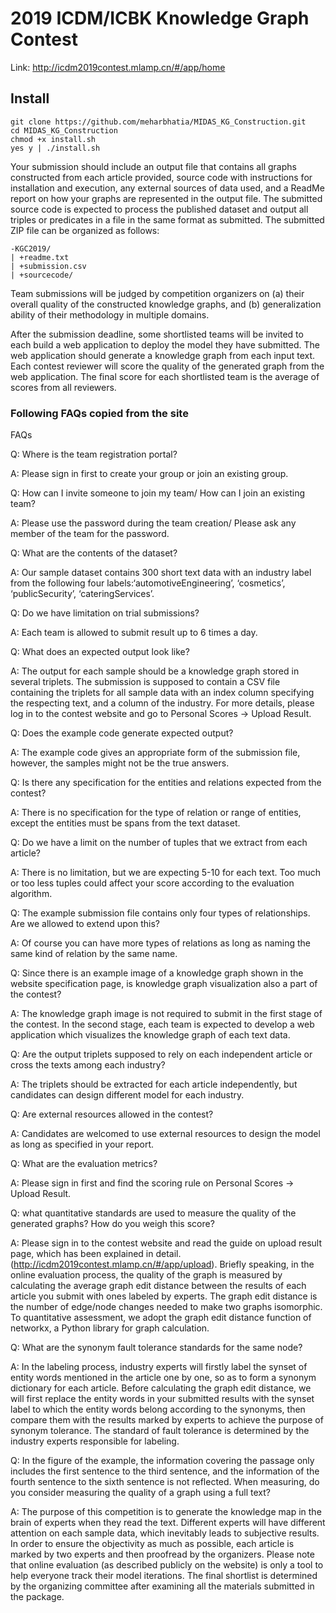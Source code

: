 

# 2019 ICDM/ICBK Knowledge Graph Contest #
Link: http://icdm2019contest.mlamp.cn/#/app/home 

## Install ##
```
git clone https://github.com/meharbhatia/MIDAS_KG_Construction.git
cd MIDAS_KG_Construction
chmod +x install.sh
yes y | ./install.sh
```

Your submission should include an output file that contains all graphs constructed from each article provided, source code with instructions for installation and execution, any external sources of data used, and a ReadMe report on how your graphs are represented in the output file. The submitted source code is expected to process the published dataset and output all triples or predicates in a file in the same format as submitted. The submitted ZIP file can be organized as follows:

```
-KGC2019/ 
| +readme.txt
| +submission.csv
| +sourcecode/
```

Team submissions will be judged by competition organizers on (a) their overall quality of the constructed knowledge graphs, and (b) generalization ability of their methodology in multiple domains.

After the submission deadline, some shortlisted teams will be invited to each build a web application to deploy the model they have submitted. The web application should generate a knowledge graph from each input text. Each contest reviewer will score the quality of the generated graph from the web application. The final score for each shortlisted team is the average of scores from all reviewers.


### Following FAQs copied from the site ###

FAQs

Q: Where is the team registration portal?

A: Please sign in first to create your group or join an existing group.

Q: How can I invite someone to join my team/ How can I join an existing team?

A: Please use the password during the team creation/ Please ask any member of the team for the password.

Q: What are the contents of the dataset?

A: Our sample dataset contains 300 short text data with an industry label from the following four labels:‘automotiveEngineering’, ‘cosmetics’, ‘publicSecurity’, ‘cateringServices’.

Q: Do we have limitation on trial submissions?

A: Each team is allowed to submit result up to 6 times a day.

Q: What does an expected output look like?

A: The output for each sample should be a knowledge graph stored in several triplets. The submission is supposed to contain a CSV file containing the triplets for all sample data with an index column specifying the respecting text, and a column of the industry. For more details, please log in to the contest website and go to Personal Scores -> Upload Result.

Q: Does the example code generate expected output?

A: The example code gives an appropriate form of the submission file, however, the samples might not be the true answers.

Q: Is there any specification for the entities and relations expected from the contest?

A: There is no specification for the type of relation or range of entities, except the entities must be spans from the text dataset.

Q: Do we have a limit on the number of tuples that we extract from each article?

A: There is no limitation, but we are expecting 5-10 for each text. Too much or too less tuples could affect your score according to the evaluation algorithm.

Q: The example submission file contains only four types of relationships. Are we allowed to extend upon this?

A: Of course you can have more types of relations as long as naming the same kind of relation by the same name.

Q: Since there is an example image of a knowledge graph shown in the website specification page, is knowledge graph visualization also a part of the contest?

A: The knowledge graph image is not required to submit in the first stage of the contest. In the second stage, each team is expected to develop a web application which visualizes the knowledge graph of each text data.

Q: Are the output triplets supposed to rely on each independent article or cross the texts among each industry?

A: The triplets should be extracted for each article independently, but candidates can design different model for each industry.

Q: Are external resources allowed in the contest?

A: Candidates are welcomed to use external resources to design the model as long as specified in your report.

Q: What are the evaluation metrics?

A: Please sign in first and find the scoring rule on Personal Scores -> Upload Result.

Q: what quantitative standards are used to measure the quality of the generated graphs? How do you weigh this score?

A: Please sign in to the contest website and read the guide on upload result page, which has been explained in detail. (http://icdm2019contest.mlamp.cn/#/app/upload). Briefly speaking, in the online evaluation process, the quality of the graph is measured by calculating the average graph edit distance between the results of each article you submit with ones labeled by experts. The graph edit distance is the number of edge/node changes needed to make two graphs isomorphic. To quantitative assessment, we adopt the graph edit distance function of networkx, a Python library for graph calculation.

Q: What are the synonym fault tolerance standards for the same node?

A: In the labeling process, industry experts will firstly label the synset of entity words mentioned in the article one by one, so as to form a synonym dictionary for each article. Before calculating the graph edit distance, we will first replace the entity words in your submitted results with the synset label to which the entity words belong according to the synonyms, then compare them with the results marked by experts to achieve the purpose of synonym tolerance. The standard of fault tolerance is determined by the industry experts responsible for labeling.

Q: In the figure of the example, the information covering the passage only includes the first sentence to the third sentence, and the information of the fourth sentence to the sixth sentence is not reflected. When measuring, do you consider measuring the quality of a graph using a full text?

A: The purpose of this competition is to generate the knowledge map in the brain of experts when they read the text. Different experts will have different attention on each sample data, which inevitably leads to subjective results. In order to ensure the objectivity as much as possible, each article is marked by two experts and then proofread by the organizers. Please note that online evaluation (as described publicly on the website) is only a tool to help everyone track their model iterations. The final shortlist is determined by the organizing committee after examining all the materials submitted in the package.
